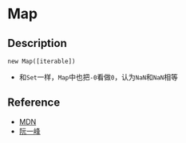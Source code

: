 # Map


## Description
```
new Map([iterable])
```
* 和`Set`一样，`Map`中也把`-0`看做`0`，认为`NaN`和`NaN`相等



## Reference
* [MDN](https://developer.mozilla.org/en-US/docs/Web/JavaScript/Reference/Global_Objects/Map)
* [阮一峰](http://es6.ruanyifeng.com/#docs/set-map)
